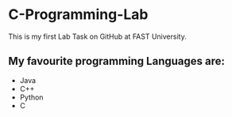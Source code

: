 # C-Programming-Lab
This is my first Lab Task on GitHub at FAST University.
## My favourite programming Languages are:
* Java
* C++
* Python
* C





























